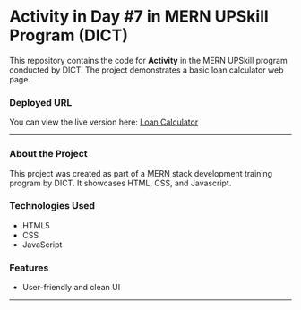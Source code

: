 # Activity in Day #7 in MERN UPSkill Program (DICT)

This repository contains the code for **Activity** in the MERN UPSkill program conducted by DICT. The project demonstrates a basic loan calculator web page.

### Deployed URL
You can view the live version here: [Loan Calculator](https://keithcyrilldiaz.github.io/LoanCalculator/)

---

### About the Project
This project was created as part of a MERN stack development training program by DICT. It showcases HTML, CSS, and Javascript.

### Technologies Used
- HTML5
- CSS
- JavaScript

### Features
- User-friendly and clean UI

---
